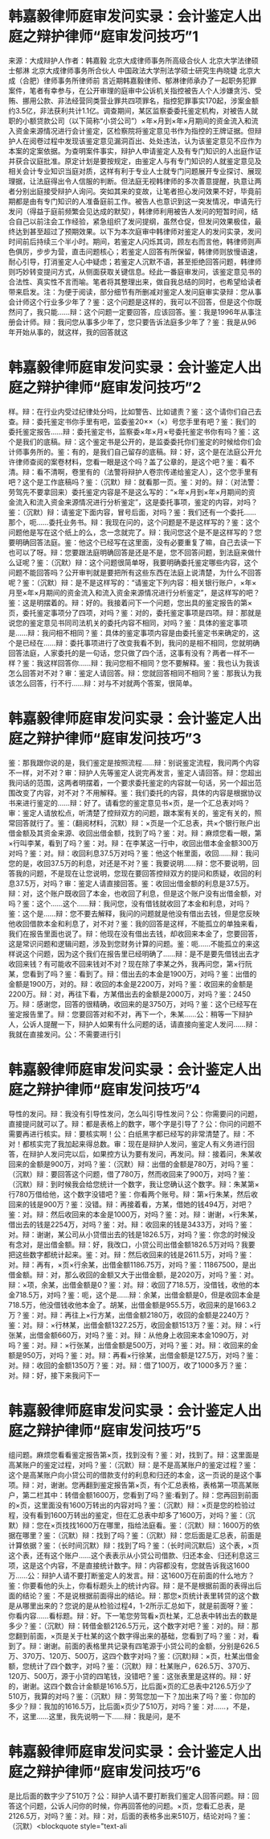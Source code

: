 # 韩嘉毅律师庭审发问实录：会计鉴定人出庭之辩护律师“庭审发问技巧”1

来源：大成辩护人作者：韩嘉毅 北京大成律师事务所高级合伙人 北京大学法律硕士郁淋 北京大成律师事务所合伙人 中国政法大学刑法学硕士研究生冉晓婕 北京大成（合肥）律师事务所律师前 言近期韩嘉毅律师、郁淋律师承办了一起职务犯罪案件，笔者有幸参与，在公开审理的庭审中公诉机关指控被告人个人涉嫌贪污、受贿、挪用公款、非法经营同类营业罪共四项罪名，指控犯罪事实170起，涉案金额约3.5亿，非法获利共计1.1亿。调查期间，某区监察委委托鉴定机构，对被告人就职的小额贷款公司（以下简称“小贷公司”）×年×月到×年×月期间的资金流入和流入资金来源情况进行会计鉴定，区检察院将鉴定意见书作为指控的王牌证据。但辩护人在阅卷过程中发现该鉴定意见漏洞百出、处处违法，认为该鉴定意见不应作为本案的定案依据。为查明案件事实，辩护人申请鉴定人及有专门知识的人出庭作证并获合议庭批准。原定计划是要按规定，由鉴定人与有专门知识的人就鉴定意见及相关会计专业知识当庭对质，这样有利于专业人士就专门问题展开专业探讨、展现理据，让法庭得出令人信服的判断。但法庭无视韩律师的多次善意提醒，执意让两者分别出庭接受辩护人询问。突如其来的变故，让笔者担心发问效果不好，毕竟前期都是由有专门知识的人准备庭前工作。被告人也意识到这一突发情况，申请先行发问（得益于庭前频繁会见达成的默契），韩律师利用被告人发问的短暂时间，结合自己以前注会工作经验，紧急组织了发问提纲，虽然仓促，但发问效果极佳，最终达到甚至超过了预期效果。以下为本次庭审中韩律师对鉴定人的发问实录，发问时间前后持续三个半小时。期间，若鉴定人闪烁其词，顾左右而言他，韩律师则声色俱厉，步步为营，直击问题核心；若鉴定人回答有所保留，韩律师则放慢语速，耐心引导，打消鉴定人心中疑虑；若鉴定人沉默不语，甚至拒绝回答问题，韩律师则巧妙转变提问方式，从侧面获取关键信息。经此一番庭审发问，该鉴定意见书的合法性、真实性不言而喻。笔者将其整理出来，做自我总结的同时，也希望给读者带来启发。注：为便于阅读，部分细节有所删减对鉴定人发问庭审实录辩：您从事会计师这个行业多少年了？鉴：这个问题是这样的，我可以不回答，但是这个你既然问了，我只能……辩：这个问题一定要回答，应该回答。鉴：我是1996年从事注册会计师。辩：我问您从事多少年了，您只要告诉法庭多少年了？鉴：我是从96年开始从事的，就这样，我的回答就这

# 韩嘉毅律师庭审发问实录：会计鉴定人出庭之辩护律师“庭审发问技巧”2

样。辩：在行业内受过纪律处分吗，比如警告、比如谴责？鉴：这个请你们自己去查。辩：委托鉴定书你手里有吧，监委鉴20××（×）号您手里有吧？鉴：我们的委托鉴定报告……辩：委托鉴定书，监察委×年×月×号委托鉴定书你有吗？鉴：这个是我们的底稿。辩：这个鉴定书是公开的，是监委委托你们鉴定的时候给你们会计师事务所的。鉴：有的，是我们自己留存的底稿。辩：好，这个是在法庭公开允许律师查阅的案卷材料，您看一眼是这个吗？盖了公章的，是这个吧？鉴：看不清。辩：看不清啊，卷里有的（法警将辩护人卷宗传递给鉴定人），这个您手里有吧？这个是工作底稿吗？鉴：（沉默）辩：就看那一页。鉴：对的。辩：（对法警：劳驾先不要拿回来）委托鉴定内容是不是这么写的：“×年×月到×年×月期间的资金流入和流入资金来源情况进行分析鉴定”，这是委托事项，鉴定的内容，对吗？鉴：（沉默）辩：请鉴定下面内容，冒号后面，对吗？鉴：我们还有一个委托……那个，呃……委托业务书。辩：我现在问的，这个问题是不是这样写的？鉴：这个问题他是写在这个纸上的么，念一念就完了。辩：我问您这个是不是这样写的？您要明确回答法庭。鉴：他这个已经写在这里面，没有必要重复了嘛，自己去读一下也可以了呀。辩：您要跟法庭明确回答是还是不是，您不回答问题，到法庭来做什么证呢？鉴：（沉默）辩：这个问题很简单呀，我要明确委托鉴定哪些内容，这个问题不能回答吗？公开审判就是要把所有这些东西在法庭上说清楚，为什么不回答呢？鉴：（沉默）辩：是不是这样写的：“请鉴定下列内容：相关银行账户，×年×月至×年×月期间的资金流入和流入资金来源情况进行分析鉴定”，是这样写的吧？鉴：这是明摆着的。辩：好的。我接着问下一个问题，您出具的鉴定报告的第×页，委托鉴定事项分了四项，对吗？鉴：对的，委托鉴定事项是四项。辩：那就是说您的鉴定意见书同司法机关的委托内容不相同，对吗？鉴：具体的鉴定事项是……辩：我问相不相同？鉴：具体的鉴定事项内容是由委托鉴定书来确定的，这个是已经在……辩：委托事项进行了改变我看不到，我问的是相不相同，您就明确回答法庭，人家委托的是一句话，您只做了四个活，这事有没有？两者一样不一样？鉴：我这样回答你……辩：我问您相不相同？您不要解释。鉴：我也认为我该怎么回答对不对？审：鉴定人请回答。辩：您就回答相同不相同？鉴：那我认为我该怎么回答，行不行……辩：对与不对就两个答案，很简单。

# 韩嘉毅律师庭审发问实录：会计鉴定人出庭之辩护律师“庭审发问技巧”3

鉴：那我跟你说的是，我们鉴定是按照流程……辩：别说鉴定流程，我问两个内容不一样，对不对？审：辩护人先等鉴定人说完再发言，鉴定人请回答。辩：您超出我问话的范围，这两者明摆着，一个要求委托鉴定的内容就一句话，另一个超出范围改变了内容，对不对？不用解释。鉴：我们委托的内容，具体的内容是根据协议书来进行鉴定的……辩：好了。请看您的鉴定意见书×页，是一个汇总表对吗？审：鉴定人请放松点，听清楚了控辩双方的问题，跟本案有关的，鉴定有关的，照常回答就行了。鉴：（翻阅材料，沉默）辩：×页是一个汇总表，共×个银行账户出借金额及其资金来源、收回出借金额，找到了吗？鉴：对。辩：麻烦您看一眼，第×行叫李某，看到了吗？鉴：对。辩：在李某这一行中，收回出借本金金额300万对吗？鉴：对。辩：收回利息37.5万对吗？鉴：他这个帐里面，收回……辩：我问您的是，收回37.5万的利息，对还是不对？鉴：我要说明……辩：您不要说明，回答我的问题，不是现在让您说明，您现在要回答控辩双方的提问和质疑，收回的利息37.5万，对吗？审：鉴定人请直接回答。鉴：收回出借金额的利息是37.5万。辩：对，这个账户既收回了本金，也收回了利息，但是这个账户没有出借金额，对吗？鉴：这个……这个……辩：我问您，没有借钱就收回了本金和利息，对吗？鉴：这个是……辩：您不要去解释，我问的问题就是他没有借出去钱，但是您反映他收回借款本金和利息了，对不对？鉴：我的回答是这样，不能孤立的单独来看，我们在报告里面也说了。辩：他现在没有借出去钱，却收回来本金了，您要回答，这是常识问题和逻辑问题，涉及到您财务计算的问题。鉴：呃……不能孤立的来这样说这个问题，因为这个我们在报告里已经明确了……辩：是不是要先借钱出去才收回来钱？有可能收不回来钱对不对？现在除了李某之外，我再问您，第×行阮某，您看到了吗？鉴：看到了。辩：借出去的本金是1900万，对吗？鉴：出借的金额是1900万，对的。辩：收回的本金是2200万，对吗？鉴：收回来的金额是2200万。辩：对，再往下看，方某借出去的金额是2000万，对吗？鉴：2450万。辩：感谢您，回答的很精确，收回来的是3750万，对吗？鉴：这个已经写在鉴定报告里了。辩：您要回答对和不对，再下一个，朱某……公：稍等一下辩护人，公诉人提醒一下，辩护人如果有什么问题的话，请直接向鉴定人发问……辩：我就在直接发问。公：不需要进行引

# 韩嘉毅律师庭审发问实录：会计鉴定人出庭之辩护律师“庭审发问技巧”4

导性的发问。辩：我没有引导性发问，怎么叫引导性发问？公：你需要问的问题，直接提问就可以了。辩：都是表格上的数字，哪个字是引导了？公：你问的问题不需要再进行核实。辩：要核实啊！公：白纸黑字都已经写的非常清楚了。辩：不对！都核实完了我加起来得总数。审：现在是辩护人发问，鉴定人有义务进行回答，在辩护人发问完以后，如果控方认为要有发问，再发问。辩：接着问，朱某收回来的金额是900万，对吗？鉴：（沉默）辩：出借的金额是780万，对吗？鉴：（沉默）辩：要回答这个问题，借了780万，然而收回来了900万，对吗？鉴：（沉默）辩：到时候我会给您统计一个数字，我让您确认这个数字。辩：朱某第×行780万借给他，这个数字没错吧？鉴：你看两个账号。辩：第×行朱某，然后收回来的钱是900万？鉴：没错。辩：再接着看，方某，借她的钱494万，对吧？鉴：对。辩：然后收回来的本金是1000万，对吗？鉴：对。辩：谢谢，×行朱某，借出去的钱是2254万，对吗？鉴：对。辩：收回来的钱是3433万，对吗？鉴：对。辩：谢谢，某公司从小贷借出去的钱是1826.5万，对吗？鉴：你念的时候没有念对，是出借金额。辩：好，我改口，小贷公司出借金额1826.5万对吗？我要把这些数字都统计起来。鉴：对。辩：然后收回来的钱是2611.5万，对吗？鉴：对。辩：再有，×页×行余某，出借金额1186.75万，对吗？鉴：11867500，是出借金额。辩：对，那么收回的金额又大于出借金额，是2020万，对吗？鉴：对。辩：×项，余某，出借金额是0？鉴：对。辩：收回了718.5万，没借钱，收他的本金718.5万，对吗？鉴：呃，这个是……辩：余某，出借金额是0，但是收回本金是718.5万，他没借钱收他本金了。胡某，出借金额是955.5万，收回来的是1663.2万？鉴：对。辩：再往上×行方某，出借金额2180万，收回的金额是2240万？鉴：对。辩：×行林某，出借金额1327.25万，收回金额1513万？鉴：对。辩：×行张某，出借金额660万，对吗？鉴：对。辩：从他身上收回来本金1090万，对吗？鉴：对。辩：×行张某，出借金额是500万，对吗？鉴：对。辩：收回来的金额是950万，对吗？鉴：对。辩：再看×行徐某，出借金额是127.5万，对吗？鉴：对。辩：收回的金额1350万？鉴：对。辩：借了100万，收了1000多万？鉴：对。辩：好，接下来我问下一

# 韩嘉毅律师庭审发问实录：会计鉴定人出庭之辩护律师“庭审发问技巧”5

组问题。麻烦您看看鉴定报告第×页，找到没有？鉴：对，找到了。辩：这里面是高某账户的鉴定过程，对吗？鉴：（沉默）辩：是不是高某账户的鉴定过程？鉴：这个是高某账户向小贷公司的借款支付的利息和归还的本金，这一页说的是这个事项。辩：对，谢谢。您再翻到鉴定报告第×页，有个汇总表格，表格第一项高某账户，第二栏其中：转借金额1600万，您看到了吗？鉴:看到了。辩：您再回到前面的×页，这里面没有1600万转出的内容对吗？鉴：（沉默）辩：×页是您的检验过程，没有看到1600万转出的鉴定，但在汇总表中却多了1600万，对吗？鉴：（沉默）辩：您在×页找找1600万在哪里，指给法庭看。鉴：（沉默）辩：1600万的依据在哪里？鉴：（沉默）辩：找到了吗？鉴：（沉默）辩：您后面是汇总表，前面是计算依据？鉴：（长时间沉默）辩：找到了吗？鉴：（长时间沉默后）这个表，×页这个表，还有这个账户……这个表表示从小贷公司借款、归还本金、归还利息这三项，这是这个内容，不是直接统计数字。辩：内容都没有，您就告诉我这1600万……公：辩护人请不要打断鉴定人的发言。辩：这1600万在前面的什么地方？鉴：你要看他的头上，你看标题头上的统计内容。辩：是不是根据前面的表得出后面的结论？鉴：不是说根据前面得出的结论。辩：那您×页统计表里转贷的这个数是从哪里出来的？您说的是从检验过程4，1-2所示汇总如下，就是前面呀？鉴：你看内容……看标题。辩：好。下一笔您劳驾看×页杜某，汇总表中转出去的数是多少？鉴：（沉默）辩：转借金额2126.5万元，这个数字对吧？鉴：对的。辩：那您翻到前面，×页是关于杜某的这个数字得出来的基础，您看到了吗？鉴：对，看到了。辩：谢谢。前面的表格里共记录有四笔源于小贷公司的金额，分别是626.5万、370万、120万、500万，这四个数字对吗？鉴：(沉默)辩：×页，杜某出借金额，您统计了四个数字，对吗？鉴：（沉默）辩：杜某账户，626.5万、370万、120万、500万，源于小贷的四笔钱，没错吧？鉴：这张表里是这样的。辩：好的，谢谢。这四个数合计金额是1616.5万，比后面×页的汇总表中2126.5万少了510万，我算的对吗？鉴：（沉默）辩：劳驾您加一下？加出来了吗？鉴：你加的多少？辩：我加的1616.5万，比后面×页少了510万，对吗？鉴：对……，不是，不，这里……这里，我先说明一下……辩：我是问，是不

# 韩嘉毅律师庭审发问实录：会计鉴定人出庭之辩护律师“庭审发问技巧”6

是比后面的数字少了510万？公：辩护人请不要打断我们鉴定人回答问题。辩：回答这个问题，公诉人问你的时候，你再回答他的问题。×页，您看汇总表，是2126.5万，对吗？鉴：对。辩：对，后面的表格多出来510万，结论对吗？鉴：（沉默）<blockquote style="text-ali

